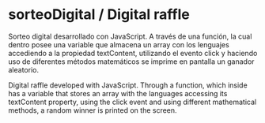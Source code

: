 # sorteoDigital / Digital raffle
Sorteo digital desarrollado con JavaScript.
A través de una función, la cual dentro posee una variable que almacena un array con los lenguajes accediendo a la propiedad textContent, utilizando el evento click y haciendo uso de diferentes métodos matemáticos se imprime en pantalla un ganador aleatorio.

Digital raffle developed with JavaScript.
Through a function, which inside has a variable that stores an array with the languages accessing its textContent property, using the click event and using different mathematical methods, a random winner is printed on the screen.
